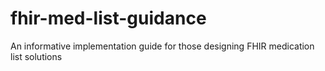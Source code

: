 # fhir-med-list-guidance
An informative implementation guide for those designing FHIR medication list solutions
